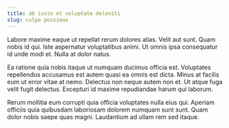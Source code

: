 ```yaml
---
title: ab iusto et voluptate deleniti
slug: culpa possimus
---
```


Labore maxime eaque ut repellat rerum dolores alias. Velit aut sunt. Quam nobis id qui. Iste aspernatur voluptatibus animi. Ut omnis ipsa consequatur id unde modi et. Nulla at dolor natus.

Ea ratione quia nobis itaque ut numquam ducimus officia est. Voluptates repellendus accusamus est autem quasi ea omnis est dicta. Minus at facilis eum ut error vitae at nemo. Delectus non neque autem non et. Ut atque fuga velit fugit delectus. Excepturi id maxime repudiandae harum qui laborum.

Rerum mollitia eum corrupti quia officia voluptates nulla eius qui. Aperiam officiis quia quibusdam laboriosam dolorem numquam sunt sunt. Quam dolor nobis saepe quas magni. Laudantium ad ullam rem sed itaque.
